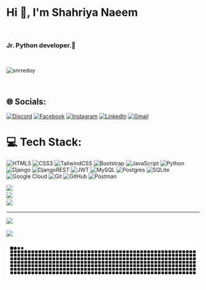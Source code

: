 <h1 align="left">Hi 👋, I'm Shahriya Naeem</h1> <br>
<h3 align="left">Jr. Python developer.🫣</h3><br>

<p align="left"> <img src="https://komarev.com/ghpvc/?username=snrredoy&label=Profile%20views&color=0e75b6&style=flat" alt="snrredoy" /> </p><br>


## 🌐 Socials:
[![Discord](https://img.shields.io/badge/Discord-%237289DA.svg?logo=discord&logoColor=white)](https://discord.gg/ZqHDmt2b) 
[![Facebook](https://img.shields.io/badge/Facebook-%231877F2.svg?logo=Facebook&logoColor=white)](https://facebook.com/snrredoy3) 
[![Instagram](https://img.shields.io/badge/Instagram-%23E4405F.svg?logo=Instagram&logoColor=white)](https://instagram.com/snr_redoy) 
[![LinkedIn](https://img.shields.io/badge/LinkedIn-%230077B5.svg?logo=linkedin&logoColor=white)](https://linkedin.com/in/shahriya-naeem)
[![Gmail](https://img.shields.io/badge/Gmail-D14836?logo=gmail&logoColor=white)](mailto:snrredoy3@gmail.com)
<br>
 
# 💻 Tech Stack:

![HTML5](https://img.shields.io/badge/html5-%23E34F26.svg?style=for-the-badge&logo=html5&logoColor=white) 
![CSS3](https://img.shields.io/badge/css3-%231572B6.svg?style=for-the-badge&logo=css3&logoColor=white) 
![TailwindCSS](https://img.shields.io/badge/tailwindcss-%2338B2AC.svg?style=for-the-badge&logo=tailwind-css&logoColor=white) 
![Bootstrap](https://img.shields.io/badge/bootstrap-%238511FA.svg?style=for-the-badge&logo=bootstrap&logoColor=white) 
![JavaScript](https://img.shields.io/badge/javascript-%23323330.svg?style=for-the-badge&logo=javascript&logoColor=%23F7DF1E) 
![Python](https://img.shields.io/badge/python-3670A0?style=for-the-badge&logo=python&logoColor=ffdd54) 
![Django](https://img.shields.io/badge/django-%23092E20.svg?style=for-the-badge&logo=django&logoColor=white) 
![DjangoREST](https://img.shields.io/badge/DJANGO-REST-ff1709?style=for-the-badge&logo=django&logoColor=white&color=ff1709&labelColor=gray) 
![JWT](https://img.shields.io/badge/JWT-black?style=for-the-badge&logo=JSON%20web%20tokens) 
![MySQL](https://img.shields.io/badge/mysql-4479A1.svg?style=for-the-badge&logo=mysql&logoColor=white) 
![Postgres](https://img.shields.io/badge/postgres-%23316192.svg?style=for-the-badge&logo=postgresql&logoColor=white) 
![SQLite](https://img.shields.io/badge/sqlite-%2307405e.svg?style=for-the-badge&logo=sqlite&logoColor=white) 
![Google Cloud](https://img.shields.io/badge/GoogleCloud-%234285F4.svg?style=for-the-badge&logo=google-cloud&logoColor=white) 
![Git](https://img.shields.io/badge/git-%23F05033.svg?style=for-the-badge&logo=git&logoColor=white) 
![GitHub](https://img.shields.io/badge/github-%23121011.svg?style=for-the-badge&logo=github&logoColor=white) 
![Postman](https://img.shields.io/badge/Postman-FF6C37?style=for-the-badge&logo=postman&logoColor=white)


 
![](https://github-readme-stats.vercel.app/api?username=snrredoy&theme=dark&hide_border=false&include_all_commits=false&count_private=false)<br/>
![](https://nirzak-streak-stats.vercel.app/?user=snrredoy&theme=dark&hide_border=false)<br/>
![](https://github-readme-stats.vercel.app/api/top-langs/?username=snrredoy&theme=dark&hide_border=false&include_all_commits=false&count_private=false&layout=compact)

---
[![](https://visitcount.itsvg.in/api?id=snrredoy&icon=0&color=0)](https://visitcount.itsvg.in)
 
  
![](https://quotes-github-readme.vercel.app/api?type=horizontal&theme=radical)

<img src="https://raw.githubusercontent.com/snrredoy/snrredoy/output/snake.svg" alt="Snake animation" />

###
